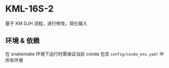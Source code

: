 # KML-16S-2
基于 KM DJH 流程，进行修改，简化输入

## 环境 & 依赖
在 snakemake 环境下运行时需保证当前 conda 包含 `config/conda_env.yaml` 中所有环境  
